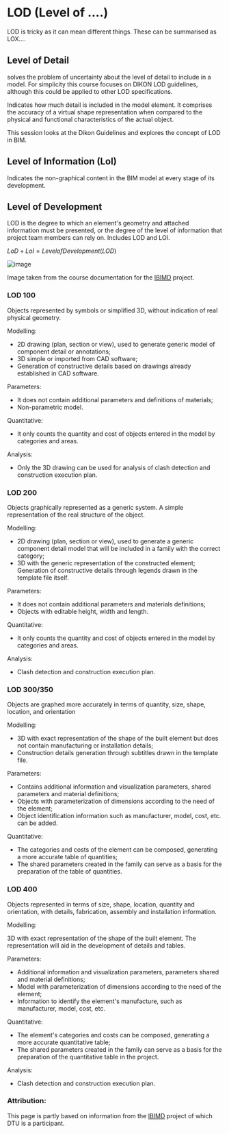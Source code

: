 # LOD (Level of ....)

LOD is tricky as it can mean different things. These can be summarised as LOX....

## Level of Detail
solves the problem of uncertainty about the level of detail to include in a model. For simplicity this course focuses on DIKON LOD guidelines, although this could be applied to other LOD specifications.

Indicates how much detail is included in the model element. It comprises the accuracy of a virtual shape representation when compared to the physical and functional characteristics of the actual object.

This session looks at the Dikon Guidelines and explores the concept of LOD in BIM.

## Level of Information (LoI)​
Indicates the non-graphical content in the BIM model at every stage of its development.

## Level of Development
LOD is the degree to which an element's geometry and attached information must be presented, or the degree of the level of information that project team members can rely on. Includes LOD and LOI.

$LoD+LoI=Level of Development (LOD)$

![image](https://github.com/timmcginley/41934/assets/1415855/2a2cc648-6e70-4639-a5a6-66ad2c46b1f9)

Image taken from the course documentation for the [IBIMD](https://www.ct.upt.ro/IBIMD/) project.

### LOD 100
Objects represented by symbols or simplified 3D, without indication of real physical geometry.

Modelling:​
* 2D drawing (plan, section or view), used to generate generic model of component detail or annotations;​
* 3D simple or imported from CAD software;​
* Generation of constructive details based on drawings already established in CAD software.​

Parameters:​
* It does not contain additional parameters and definitions of materials;​
* Non-parametric model.​

Quantitative:​
* It only counts the quantity and cost of objects entered in the model by categories and areas.​
  
Analysis:​
* Only the 3D drawing can be used for analysis of clash detection and construction execution plan.

### LOD 200
Objects graphically represented as a generic system. A simple representation of the real structure of the object.​

Modelling:​
* 2D drawing (plan, section or view), used to generate a generic component detail model that will be included in a family with the correct category;​
* 3D with the generic representation of the constructed element;​
Generation of constructive details through legends drawn in the template file itself.​

Parameters:​
* It does not contain additional parameters and materials definitions;​
* Objects with editable height, width and length.​

Quantitative:​
* It only counts the quantity and cost of objects entered in the model by categories and areas.​

Analysis:​
* Clash detection and construction execution plan.

### LOD 300/350
Objects are graphed more accurately in terms of quantity, size, shape, location, and orientation

Modelling:​
* 3D with exact representation of the shape of the built element but does not contain manufacturing or installation details;​
* Construction details generation through subtitles drawn in the template file.​

Parameters:​
* Contains additional information and visualization parameters, shared parameters and material definitions;​
* Objects with parameterization of dimensions according to the need of the element;​
* Object identification information such as manufacturer, model, cost, etc. can be added.​

Quantitative:​
* The categories and costs of the element can be composed, generating a more accurate table of quantities;​
* The shared parameters created in the family can serve as a basis for the preparation of the table of quantities.

### LOD 400
Objects represented in terms of size, shape, location, quantity and orientation, with details, fabrication, assembly and installation information​.

Modelling:​

3D with exact representation of the shape of the built element. The representation will aid in the development of details and tables.​

Parameters:​
* Additional information and visualization parameters, parameters shared and material definitions;​
* Model with parameterization of dimensions according to the need of the element;​
* Information to identify the element's manufacture, such as manufacturer, model, cost, etc.​

Quantitative:​
* The element's categories and costs can be composed, generating a more accurate quantitative table;​
* The shared parameters created in the family can serve as a basis for the preparation of the quantitative table in the project.​

Analysis:​
* Clash detection and construction execution plan.



### Attribution:
This page is partly based on information from the [IBIMD](https://www.ct.upt.ro/IBIMD/) project of which DTU is a participant.

